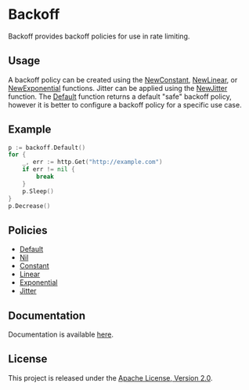 # Backoff

Backoff provides backoff policies for use in rate limiting.

## Usage

A backoff policy can be created using the [NewConstant](https://godoc.org/github.com/tradyfinance/backoff#NewConstant), [NewLinear](https://godoc.org/github.com/tradyfinance/backoff#NewLinear), or [NewExponential](https://godoc.org/github.com/tradyfinance/backoff#NewExponential) functions. Jitter can be applied using the [NewJitter](https://godoc.org/github.com/tradyfinance/backoff#NewJitter) function. The [Default](https://godoc.org/github.com/tradyfinance/backoff#Default) function returns a default "safe" backoff policy, however it is better to configure a backoff policy for a specific use case.

## Example

```go
p := backoff.Default()
for {
    _, err := http.Get("http://example.com")
    if err != nil {
        break
    }
    p.Sleep()
}
p.Decrease()
```

## Policies

- [Default](https://godoc.org/github.com/tradyfinance/backoff#Default)
- [Nil](https://godoc.org/github.com/tradyfinance/backoff#Nil)
- [Constant](https://godoc.org/github.com/tradyfinance/backoff#Constant)
- [Linear](https://godoc.org/github.com/tradyfinance/backoff#Linear)
- [Exponential](https://godoc.org/github.com/tradyfinance/backoff#Exponential)
- [Jitter](https://godoc.org/github.com/tradyfinance/backoff#Jitter)

## Documentation

Documentation is available [here](https://godoc.org/github.com/tradyfinance/backoff).

## License

This project is released under the [Apache License, Version 2.0](LICENSE).
